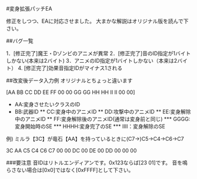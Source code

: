 #変身拡張パッチEA

修正をしつつ、EAに対応させました。
大まかな解説はオリジナル版を読んで下さい。

##バグ一覧

1．[修正完了]魔王・Dゾンビのアニメが異常
2．[修正完了]音のID指定が1バイトしかない(本来は2バイト)
3．アニメのID指定が1バイトしかない（本来は2バイト）
4. [修正完了]効果音指定IDがマイナス1される


##改変後データ入力例
オリジナルとちょっと違います

[AA BB CC DD EE FF 00 00 GG GG HH HH II II 00 00]

* AA:変身させたいクラスのID
* BB:武器ID
** CC:変身中のアニメID
** DD:攻撃中のアニメID
** EE:変身解除中のアニメID
** FF:変身解除後のアニメID(通常は変身前と同じ)
*** GGGG:変身開始時のSE
*** HHHH:変身完了のSE
*** IIII：変身解除のSE

例)
ミルラ【3C】が竜石【AA】を持っているときに(C7→)C5→C4→C6→C7

3C AA C5 C4 C6 C7 00 00 DC 00 DE 00 DD 00 00 00

###要注意
音IDはリトルエンディアンです。0x123ならば[23 01]です。
音を鳴らさない場合は[0x0]ではなく[0xFFFF]として下さい。